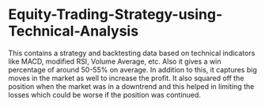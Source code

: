 # Equity-Trading-Strategy-using-Technical-Analysis
This contains a strategy and backtesting data based on technical indicators like MACD, modified RSI, Volume Average, etc.
Also it gives a win percentage of around 50-55% on average. In addition to this, it captures big moves in the market as well to increase the profit. It also squared off the position when the market was in a downtrend and this helped in limiting the losses which could be worse if the position was continued.
